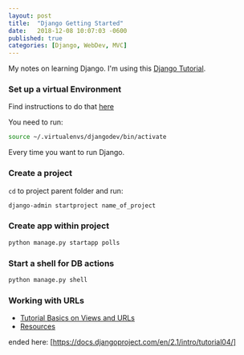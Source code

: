 ```yaml
---
layout: post
title:  "Django Getting Started"
date:   2018-12-08 10:07:03 -0600
published: true
categories: [Django, WebDev, MVC]
---
```


My notes on learning Django.  I'm using this [Django Tutorial](https://docs.djangoproject.com/en/2.1/intro/tutorial01/).

### Set up a virtual Environment
Find instructions to do that [here](https://docs.djangoproject.com/en/2.1/intro/contributing/#getting-a-copy-of-django-s-development-version)

You need to run:

```bash
source ~/.virtualenvs/djangodev/bin/activate
```

Every time you want to run Django.

### Create a project
`cd` to project parent folder and run:

```bash
django-admin startproject name_of_project
```

### Create app within project
```bash
python manage.py startapp polls
```

### Start a shell for DB actions

```bash
python manage.py shell
```

### Working with URLs
* [Tutorial Basics on Views and URLs](https://docs.djangoproject.com/en/2.1/intro/tutorial03/#writing-more-views)
* [Resources](https://docs.djangoproject.com/en/2.1/topics/http/urls/)


ended here: [https://docs.djangoproject.com/en/2.1/intro/tutorial04/]

